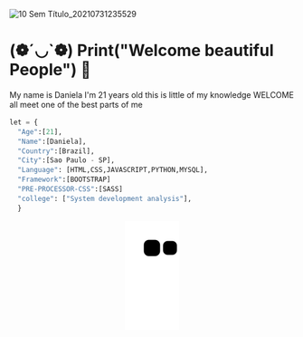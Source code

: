 ![10 Sem Título_20210731235529](https://user-images.githubusercontent.com/81580725/127784625-7ece538c-b63f-4d31-883b-8e9d9de2cd20.png)
#  (❁´◡`❁) Print("Welcome beautiful People") 🦁


My name is Daniela
 I'm 21 years old
this is little of my knowledge
WELCOME all meet one of the best parts of me



```python
let = {
  "Age":[21],
  "Name":[Daniela],
  "Country":[Brazil],
  "City":[Sao Paulo - SP],
  "Language": [HTML,CSS,JAVASCRIPT,PYTHON,MYSQL],
  "Framework":[BOOTSTRAP]
  "PRE-PROCESSOR-CSS":[SASS]
  "college": ["System development analysis"],
  }
```

 
<div align="center">
  
  ![Snake animation](https://github.com/Danizinh/Danizinh/blob/output/github-contribution-grid-snake.svg)
  
</div>



